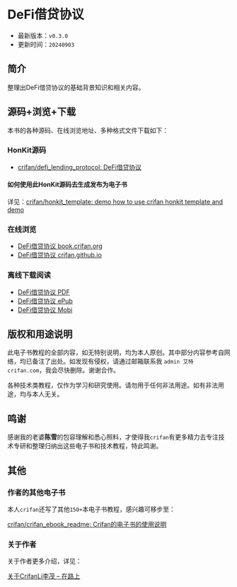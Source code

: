 # DeFi借贷协议

* 最新版本：`v0.3.0`
* 更新时间：`20240903`

## 简介

整理出DeFi借贷协议的基础背景知识和相关内容。

## 源码+浏览+下载

本书的各种源码、在线浏览地址、多种格式文件下载如下：

### HonKit源码

* [crifan/defi_lending_protocol: DeFi借贷协议](https://github.com/crifan/defi_lending_protocol)

#### 如何使用此HonKit源码去生成发布为电子书

详见：[crifan/honkit_template: demo how to use crifan honkit template and demo](https://github.com/crifan/honkit_template)

### 在线浏览

* [DeFi借贷协议 book.crifan.org](https://book.crifan.org/books/defi_lending_protocol/website/)
* [DeFi借贷协议 crifan.github.io](https://crifan.github.io/defi_lending_protocol/website/)

### 离线下载阅读

* [DeFi借贷协议 PDF](https://book.crifan.org/books/defi_lending_protocol/pdf/defi_lending_protocol.pdf)
* [DeFi借贷协议 ePub](https://book.crifan.org/books/defi_lending_protocol/epub/defi_lending_protocol.epub)
* [DeFi借贷协议 Mobi](https://book.crifan.org/books/defi_lending_protocol/mobi/defi_lending_protocol.mobi)

## 版权和用途说明

此电子书教程的全部内容，如无特别说明，均为本人原创。其中部分内容参考自网络，均已备注了出处。如发现有侵权，请通过邮箱联系我 `admin 艾特 crifan.com`，我会尽快删除。谢谢合作。

各种技术类教程，仅作为学习和研究使用。请勿用于任何非法用途。如有非法用途，均与本人无关。

## 鸣谢

感谢我的老婆**陈雪**的包容理解和悉心照料，才使得我`crifan`有更多精力去专注技术专研和整理归纳出这些电子书和技术教程，特此鸣谢。

## 其他

### 作者的其他电子书

本人`crifan`还写了其他`150+`本电子书教程，感兴趣可移步至：

[crifan/crifan_ebook_readme: Crifan的电子书的使用说明](https://github.com/crifan/crifan_ebook_readme)

### 关于作者

关于作者更多介绍，详见：

[关于CrifanLi李茂 – 在路上](https://www.crifan.org/about/)
